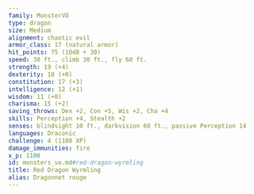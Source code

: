 ```yaml
---
family: MonsterVO
type: dragon
size: Medium
alignment: chaotic evil
armor_class: 17 (natural armor)
hit_points: 75 (10d8 + 30)
speed: 30 ft., climb 30 ft., fly 60 ft.
strength: 19 (+4)
dexterity: 10 (+0)
constitution: 17 (+3)
intelligence: 12 (+1)
wisdom: 11 (+0)
charisma: 15 (+2)
saving_throws: Dex +2, Con +5, Wis +2, Cha +4
skills: Perception +4, Stealth +2
senses: blindsight 10 ft., darkvision 60 ft., passive Perception 14
languages: Draconic
challenge: 4 (1100 XP)
damage_immunities: fire
x_p: 1100
id: monsters_vo.md#red-dragon-wyrmling
title: Red Dragon Wyrmling
alias: Dragonnet rouge
---
```


